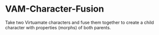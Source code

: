 # VAM-Character-Fusion
Take two Virtuamate characters and fuse them together to create a child character with properties (morphs) of both parents.
